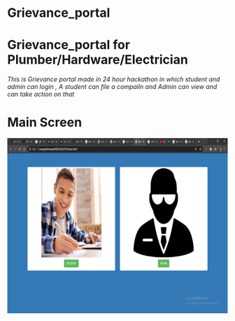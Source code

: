 # Grievance_portal
# Grievance_portal for Plumber/Hardware/Electrician

*This  is Grievance portal made in 24 hour hackathon* 
*in which student and admin can login ,*
*A student can file a compailn and Admin can view and can take action on that*


<h1> Main Screen</h1> 
<img src="main_screen.PNG" width="700" height="400">

